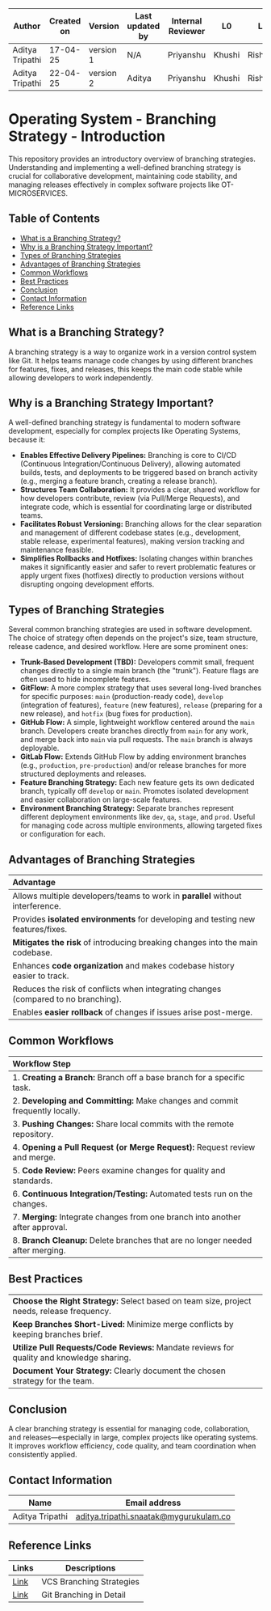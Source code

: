 | Author          | Created on | Version   | Last updated by |  Internal Reviewer | L0  | L1  | L2  |
|-----------------|------------|-----------|------------------|--------------------|-----|-----|-----|
| Aditya Tripathi | 17-04-25   | version 1 | N/A              | Priyanshu        | Khushi | Rishabh | Piyush |
| Aditya Tripathi | 22-04-25   | version 2 | Aditya     | Priyanshu        | Khushi | Rishabh | Piyush |

# Operating System - Branching Strategy - Introduction

This repository provides an introductory overview of branching strategies. Understanding and implementing a well-defined branching strategy is crucial for collaborative development, maintaining code stability, and managing releases effectively in complex software projects like OT-MICROSERVICES.

## Table of Contents

- [What is a Branching Strategy?](#what-is-a-branching-strategy)
- [Why is a Branching Strategy Important?](#why-is-a-branching-strategy-important)
- [Types of Branching Strategies](#types-of-branching-strategies)
- [Advantages of Branching Strategies](#advantages-of-branching-strategies)
- [Common Workflows](#common-workflows)
- [Best Practices](#best-practices)
- [Conclusion](#conclusion)
- [Contact Information](#contact-information)
- [Reference Links](#reference-links)

## What is a Branching Strategy?

A branching strategy is a way to organize work in a version control system like Git. It helps teams manage code changes by using different branches for features, fixes, and releases, this keeps the main code stable while allowing developers to work independently.

## Why is a Branching Strategy Important?

A well-defined branching strategy is fundamental to modern software development, especially for complex projects like Operating Systems, because it:

*   **Enables Effective Delivery Pipelines:** Branching is core to CI/CD (Continuous Integration/Continuous Delivery), allowing automated builds, tests, and deployments to be triggered based on branch activity (e.g., merging a feature branch, creating a release branch).
*   **Structures Team Collaboration:** It provides a clear, shared workflow for how developers contribute, review (via Pull/Merge Requests), and integrate code, which is essential for coordinating large or distributed teams.
*   **Facilitates Robust Versioning:** Branching allows for the clear separation and management of different codebase states (e.g., development, stable release, experimental features), making version tracking and maintenance feasible.
*   **Simplifies Rollbacks and Hotfixes:** Isolating changes within branches makes it significantly easier and safer to revert problematic features or apply urgent fixes (hotfixes) directly to production versions without disrupting ongoing development efforts.


## Types of Branching Strategies

Several common branching strategies are used in software development. The choice of strategy often depends on the project's size, team structure, release cadence, and desired workflow. Here are some prominent ones:

* **Trunk-Based Development (TBD):** Developers commit small, frequent changes directly to a single main branch (the "trunk"). Feature flags are often used to hide incomplete features.
* **GitFlow:** A more complex strategy that uses several long-lived branches for specific purposes: `main` (production-ready code), `develop` (integration of features), `feature` (new features), `release` (preparing for a new release), and `hotfix` (bug fixes for production).
* **GitHub Flow:** A simple, lightweight workflow centered around the `main` branch. Developers create branches directly from `main` for any work, and merge back into `main` via pull requests. The `main` branch is always deployable.
* **GitLab Flow:** Extends GitHub Flow by adding environment branches (e.g., `production`, `pre-production`) and/or release branches for more structured deployments and releases.
* **Feature Branching Strategy:** Each new feature gets its own dedicated branch, typically off `develop` or `main`. Promotes isolated development and easier collaboration on large-scale features.
* **Environment Branching Strategy:** Separate branches represent different deployment environments like `dev`, `qa`, `stage`, and `prod`. Useful for managing code across multiple environments, allowing targeted fixes or configuration for each.

## Advantages of Branching Strategies

| Advantage                                                                                   |
|:---------------------------------------------------------------------------------------------|
| Allows multiple developers/teams to work in **parallel** without interference.             |
| Provides **isolated environments** for developing and testing new features/fixes.          |
| **Mitigates the risk** of introducing breaking changes into the main codebase.             |
| Enhances **code organization** and makes codebase history easier to track.                 |
| Reduces the risk of conflicts when integrating changes (compared to no branching).         |
| Enables **easier rollback** of changes if issues arise post-merge.                         |

## Common Workflows

| Workflow Step                                                                      |
| :--------------------------------------------------------------------------------- |
| 1. **Creating a Branch:** Branch off a base branch for a specific task.            |
| 2. **Developing and Committing:** Make changes and commit frequently locally.       |
| 3. **Pushing Changes:** Share local commits with the remote repository.            |
| 4. **Opening a Pull Request (or Merge Request):** Request review and merge.        |
| 5. **Code Review:** Peers examine changes for quality and standards.                |
| 6. **Continuous Integration/Testing:** Automated tests run on the changes.         |
| 7. **Merging:** Integrate changes from one branch into another after approval.     |
| 8. **Branch Cleanup:** Delete branches that are no longer needed after merging.    |


## Best Practices

|                                                                    |
| :------------------------------------------------------------------------------------ |
| **Choose the Right Strategy:** Select based on team size, project needs, release frequency. |
| **Keep Branches Short-Lived:** Minimize merge conflicts by keeping branches brief.     |
| **Utilize Pull Requests/Code Reviews:** Mandate reviews for quality and knowledge sharing. |
| **Document Your Strategy:** Clearly document the chosen strategy for the team.          |

## Conclusion

A clear branching strategy is essential for managing code, collaboration, and releases—especially in large, complex projects like operating systems. It improves workflow efficiency, code quality, and team coordination when consistently applied.

## Contact Information
| Name         | Email address          |
|--------------|------------------------|
| Aditya Tripathi          | aditya.tripathi.snaatak@mygurukulam.co     |

## Reference Links
| Links        | Descriptions         |
|--------------|------------------------|
|    [Link](https://medium.com/@dmosyan/version-control-branching-strategies-e68e8d5ef1e0) | VCS Branching Strategies |
|    [Link](https://www.abtasty.com/blog/git-branching-strategies/)     |  Git Branching in Detail   |
